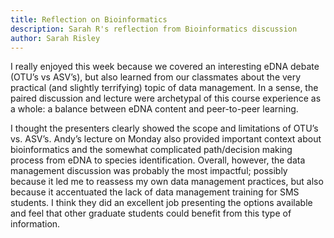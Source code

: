```yaml
---
title: Reflection on Bioinformatics
description: Sarah R's reflection from Bioinformatics discussion 
author: Sarah Risley
---
```


I really enjoyed this week because we covered an interesting eDNA debate (OTU’s vs ASV’s), but also learned from our classmates about the very practical (and slightly terrifying) topic of data management. In a sense, the paired discussion and lecture were archetypal of this course experience as a whole: a balance between eDNA content and peer-to-peer learning. 

I thought the presenters clearly showed the scope and limitations of OTU’s vs. ASV’s. Andy’s lecture on Monday also provided important context about bioinformatics and the somewhat complicated path/decision making process from eDNA to species identification. Overall, however, the data management discussion was probably the most impactful; possibly because it led me to reassess my own data management practices, but also because it accentuated the lack of data management training for SMS students. I think they did an excellent job presenting the options available and feel that other graduate students could benefit from this type of information. 
